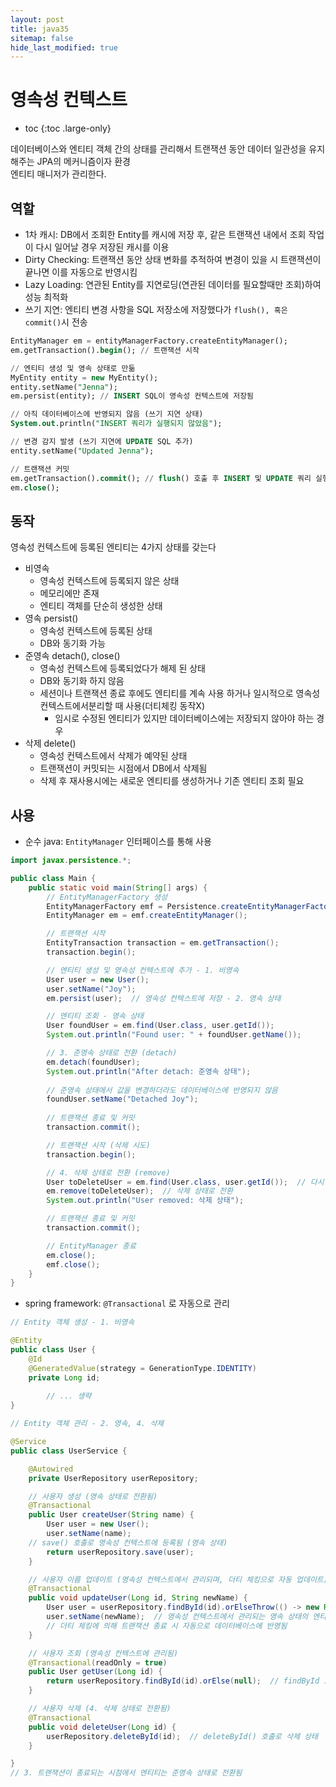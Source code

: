 ```yaml
---
layout: post
title: java35
sitemap: false
hide_last_modified: true
---
```

# 영속성 컨텍스트

* toc
{:toc .large-only}

데이터베이스와 엔티티 객체 간의 상태를 관리해서 트랜잭션 동안 데이터 일관성을 유지해주는 JPA의 메커니즘이자 환경    
엔티티 매니저가 관리한다.

## 역할

- 1차 캐시: DB에서 조회한 Entity를 캐시에 저장 후, 같은 트랜잭션 내에서 조회 작업이 다시 일어날 경우 저장된 캐시를 이용
- Dirty Checking: 트랜잭션 동안 상태 변화를 추적하여 변경이 있을 시 트랜잭션이 끝나면 이를 자동으로 반영시킴
- Lazy Loading: 연관된 Entity를 지연로딩(연관된 데이터를 필요할때만 조회)하여 성능 최적화
- 쓰기 지연: 엔티티 변경 사항을 SQL 저장소에 저장했다가 `flush(), 혹은 commit()`시 전송

```sql
EntityManager em = entityManagerFactory.createEntityManager();
em.getTransaction().begin(); // 트랜잭션 시작

// 엔티티 생성 및 영속 상태로 만듦
MyEntity entity = new MyEntity();
entity.setName("Jenna");
em.persist(entity); // INSERT SQL이 영속성 컨텍스트에 저장됨

// 아직 데이터베이스에 반영되지 않음 (쓰기 지연 상태)
System.out.println("INSERT 쿼리가 실행되지 않았음");

// 변경 감지 발생 (쓰기 지연에 UPDATE SQL 추가)
entity.setName("Updated Jenna");

// 트랜잭션 커밋
em.getTransaction().commit(); // flush() 호출 후 INSERT 및 UPDATE 쿼리 실행
em.close();
```

## 동작

영속성 컨텍스트에 등록된 엔티티는 4가지 상태를 갖는다

- 비영속
    - 영속성 컨텍스트에 등록되지 않은 상태
    - 메모리에만 존재
    - 엔티티 객체를 단순히 생성한 상태
- 영속 persist()
    - 영속성 컨텍스트에 등록된 상태
    - DB와 동기화 가능
- 준영속 detach(), close()
    - 영속성 컨텍스트에 등록되었다가 해제 된 상태
    - DB와 동기화 하지 않음
    - 세션이나 트랜잭션 종료 후에도 엔티티를 계속 사용 하거나 일시적으로 영속성 컨텍스트에서분리할 때 사용(더티체킹 동작X)
      - 임시로 수정된 엔티티가 있지만 데이터베이스에는 저장되지 않아야 하는 경우
- 삭제 delete()
    - 영속성 컨텍스트에서 삭제가 예약된 상태
    - 트랜잭션이 커밋되는 시점에서 DB에서 삭제됨
    - 삭제 후 재사용시에는 새로운 엔티티를 생성하거나 기존 엔티티 조회 필요

## 사용

- 순수 java: `EntityManager` 인터페이스를 통해 사용

```java
import javax.persistence.*;

public class Main {
    public static void main(String[] args) {
        // EntityManagerFactory 생성
        EntityManagerFactory emf = Persistence.createEntityManagerFactory("exampleUnit");
        EntityManager em = emf.createEntityManager();

        // 트랜잭션 시작
        EntityTransaction transaction = em.getTransaction();
        transaction.begin();

        // 엔티티 생성 및 영속성 컨텍스트에 추가 - 1. 비영속
        User user = new User();
        user.setName("Joy");
        em.persist(user);  // 영속성 컨텍스트에 저장 - 2. 영속 상태

        // 엔티티 조회 - 영속 상태
        User foundUser = em.find(User.class, user.getId());
        System.out.println("Found user: " + foundUser.getName());

        // 3. 준영속 상태로 전환 (detach)
        em.detach(foundUser);
        System.out.println("After detach: 준영속 상태");
        
        // 준영속 상태에서 값을 변경하더라도 데이터베이스에 반영되지 않음
        foundUser.setName("Detached Joy");
        
        // 트랜잭션 종료 및 커밋
        transaction.commit();

        // 트랜잭션 시작 (삭제 시도)
        transaction.begin();

        // 4. 삭제 상태로 전환 (remove)
        User toDeleteUser = em.find(User.class, user.getId());  // 다시 영속 상태로 불러옴
        em.remove(toDeleteUser);  // 삭제 상태로 전환
        System.out.println("User removed: 삭제 상태");

        // 트랜잭션 종료 및 커밋
        transaction.commit();

        // EntityManager 종료
        em.close();
        emf.close();
    }
}

```

- spring framework: `@Transactional` 로 자동으로 관리

```java
// Entity 객체 생성 - 1. 비영속

@Entity
public class User {
    @Id
    @GeneratedValue(strategy = GenerationType.IDENTITY)
    private Long id;
		
		// ... 생략
}

// Entity 객체 관리 - 2. 영속, 4. 삭제

@Service
public class UserService {

    @Autowired
    private UserRepository userRepository;

    // 사용자 생성 (영속 상태로 전환됨)
    @Transactional
    public User createUser(String name) {
        User user = new User();
        user.setName(name);
	// save() 호출로 영속성 컨텍스트에 등록됨 (영속 상태)
        return userRepository.save(user);  
    }

    // 사용자 이름 업데이트 (영속성 컨텍스트에서 관리되며, 더티 체킹으로 자동 업데이트)
    @Transactional
    public void updateUser(Long id, String newName) {
        User user = userRepository.findById(id).orElseThrow(() -> new RuntimeException("User not found"));
        user.setName(newName);  // 영속성 컨텍스트에서 관리되는 영속 상태의 엔티티
        // 더티 체킹에 의해 트랜잭션 종료 시 자동으로 데이터베이스에 반영됨
    }

    // 사용자 조회 (영속성 컨텍스트에 관리됨)
    @Transactional(readOnly = true)
    public User getUser(Long id) {
        return userRepository.findById(id).orElse(null);  // findById 호출 시 영속 상태로 관리됨
    }

    // 사용자 삭제 (4. 삭제 상태로 전환됨)
    @Transactional
    public void deleteUser(Long id) {
        userRepository.deleteById(id);  // deleteById() 호출로 삭제 상태
    }

}
// 3. 트랜잭션이 종료되는 시점에서 엔티티는 준영속 상태로 전환됨
```
